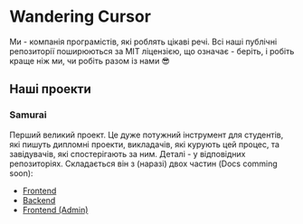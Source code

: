 # Wandering Cursor

Ми - компанія програмістів, які роблять цікаві речі.
Всі наші публічні репозиторії поширюються за MIT ліцензією, що означає - беріть, і робіть краще ніж ми, чи робіть разом із нами 😎

## Наші проекти
### Samurai

Перший великий проект. Це дуже потужний інструмент для студентів, які пишуть дипломні проекти, викладачів, які курують цей процес, та завідувачів, які спостерігають за ним. Деталі - у відповідних репозиторіях.
Складається він з (наразі) двох частин (Docs comming soon):
 - [Frontend](https://github.com/Wandering-Cursor/Samurai-Frontend)
 - [Backend](https://github.com/Wandering-Cursor/Samurai-Backend)
 - [Frontend (Admin)](https://github.com/Wandering-Cursor/Samurai-Frontend-Admin)
